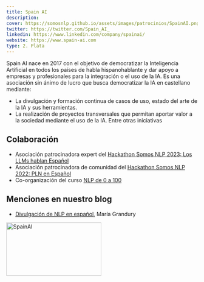 ```yaml
---
title: Spain AI
description:
cover: https://somosnlp.github.io/assets/images/patrocinios/SpainAI.png
twitter: https://twitter.com/Spain_AI_ 
linkedin: https://www.linkedin.com/company/spainai/
website: https://www.spain-ai.com
type: 2. Plata
---
```


Spain AI nace en 2017 con el objetivo de democratizar la Inteligencia Artificial en todos los países de habla hispanohablante y dar apoyo a empresas y profesionales para la integración o el uso de la IA. Es una asociación sin ánimo de lucro que busca democratizar la IA en castellano mediante:
- La divulgación y formación continua de casos de uso, estado del arte de la IA y sus herramientas.
- La realización de proyectos transversales que permitan aportar valor a la sociedad mediante el uso de la IA.
Entre otras iniciativas

## Colaboración

- Asociación patrocinadora expert del [Hackathon Somos NLP 2023: Los LLMs hablan Español](https://somosnlp.org/blog/hackathon-2023)
- Asociación patrocinadora de comunidad del [Hackathon Somos NLP 2022: PLN en Español](https://somosnlp.org/blog/hackathon-2022)
- Co-organización del curso [NLP de 0 a 100](https://somosnlp.org/nlp-de-cero-a-cien)

## Menciones en nuestro blog

- [Divulgación de NLP en español](https://somosnlp.org/blog/divulgacion-nlp-es), María Grandury

<div class="flex justify-center">
    <img alt="SpainAI" width="250" height="140" 
    src="https://somosnlp.github.io/assets/images/patrocinios/SpainAI.png" />
</div>
